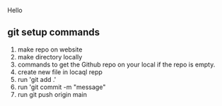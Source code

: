 Hello

## git setup commands
1. make repo on website
2. make directory locally 
3. commands to get the Github repo on your local if the repo is empty.
4. create new file in locaql repp
5. run 'git add .'
6. run 'git commit -m "message"
7. run git push origin main


